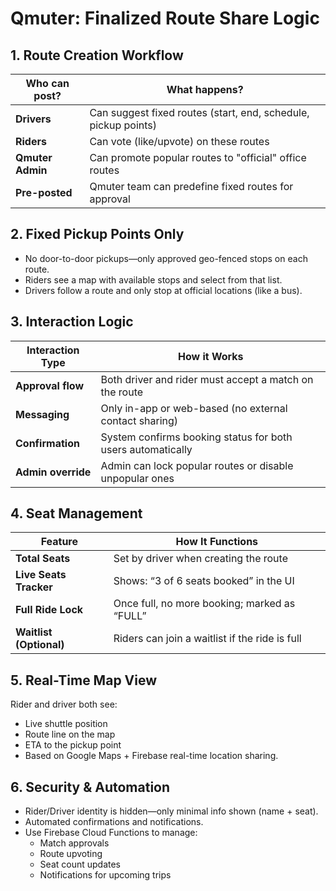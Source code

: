 # Qmuter: Finalized Route Share Logic

## 1. Route Creation Workflow

| Who can post?    | What happens?                                                 |
| ---------------- | ------------------------------------------------------------- |
| **Drivers**      | Can suggest fixed routes (start, end, schedule, pickup points) |
| **Riders**       | Can vote (like/upvote) on these routes                        |
| **Qmuter Admin** | Can promote popular routes to "official" office routes        |
| **Pre-posted**   | Qmuter team can predefine fixed routes for approval           |

## 2. Fixed Pickup Points Only

- No door-to-door pickups—only approved geo-fenced stops on each route.
- Riders see a map with available stops and select from that list.
- Drivers follow a route and only stop at official locations (like a bus).

## 3. Interaction Logic

| Interaction Type      | How it Works                                            |
| --------------------- | ------------------------------------------------------- |
| **Approval flow**     | Both driver and rider must accept a match on the route  |
| **Messaging**         | Only in-app or web-based (no external contact sharing)  |
| **Confirmation**      | System confirms booking status for both users automatically |
| **Admin override**    | Admin can lock popular routes or disable unpopular ones |

## 4. Seat Management

| Feature               | How It Functions                                |
| --------------------- | ----------------------------------------------- |
| **Total Seats**       | Set by driver when creating the route           |
| **Live Seats Tracker**| Shows: “3 of 6 seats booked” in the UI          |
| **Full Ride Lock**    | Once full, no more booking; marked as “FULL”    |
| **Waitlist (Optional)**| Riders can join a waitlist if the ride is full     |

## 5. Real-Time Map View

Rider and driver both see:
- Live shuttle position
- Route line on the map
- ETA to the pickup point
- Based on Google Maps + Firebase real-time location sharing.

## 6. Security & Automation

- Rider/Driver identity is hidden—only minimal info shown (name + seat).
- Automated confirmations and notifications.
- Use Firebase Cloud Functions to manage:
  - Match approvals
  - Route upvoting
  - Seat count updates
  - Notifications for upcoming trips
